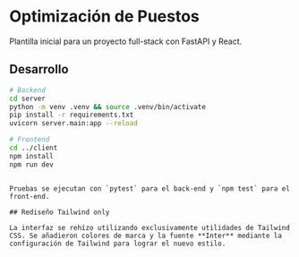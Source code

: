 # Optimización de Puestos

Plantilla inicial para un proyecto full-stack con FastAPI y React.

## Desarrollo

```bash
# Backend
cd server
python -m venv .venv && source .venv/bin/activate
pip install -r requirements.txt
uvicorn server.main:app --reload

# Frontend
cd ../client
npm install
npm run dev
```
```

Pruebas se ejecutan con `pytest` para el back-end y `npm test` para el front-end.

## Rediseño Tailwind only

La interfaz se rehízo utilizando exclusivamente utilidades de Tailwind CSS. Se añadieron colores de marca y la fuente **Inter** mediante la configuración de Tailwind para lograr el nuevo estilo.
